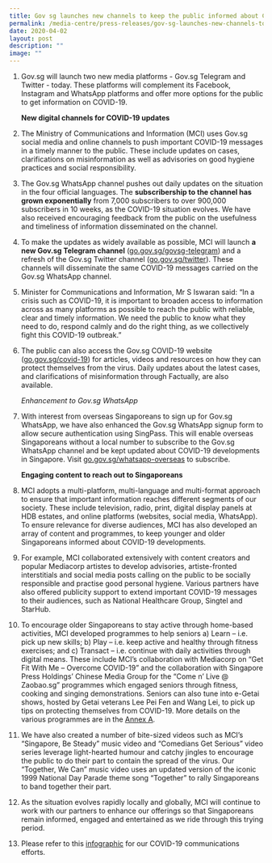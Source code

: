 ```yaml
---
title: Gov sg launches new channels to keep the public informed about COVID19
permalink: /media-centre/press-releases/gov-sg-launches-new-channels-to-keep-the-public-informed-about-covid-19/
date: 2020-04-02
layout: post
description: ""
image: ""
---
```

1. Gov.sg will launch two new media platforms - Gov.sg Telegram and Twitter - today. These platforms will complement its Facebook, Instagram and WhatsApp platforms and offer more options for the public to get information on COVID-19.   
  
    **New digital channels for COVID-19 updates**  
  
2. The Ministry of Communications and Information (MCI) uses Gov.sg social media and online channels to push important COVID-19 messages in a timely manner to the public. These include updates on cases, clarifications on misinformation as well as advisories on good hygiene practices and social responsibility.   
  
3. The Gov.sg WhatsApp channel pushes out daily updates on the situation in the four official languages. The **subscribership to the channel has grown exponentially** from 7,000 subscribers to over 900,000 subscribers in 10 weeks, as the COVID-19 situation evolves. We have also received encouraging feedback from the public on the usefulness and timeliness of information disseminated on the channel.    
  
4. To make the updates as widely available as possible, MCI will launch **a new Gov.sg Telegram channel** ([go.gov.sg/govsg-telegram](https://go.gov.sg/govsg-telegram)) and a refresh of the Gov.sg Twitter channel ([go.gov.sg/twitter](https://go.gov.sg/twitter)). These channels will disseminate the same COVID-19 messages carried on the Gov.sg WhatsApp channel.  
  
5. Minister for Communications and Information, Mr S Iswaran said: “In a crisis such as COVID-19, it is important to broaden access to information across as many platforms as possible to reach the public with reliable, clear and timely information. We need the public to know what they need to do, respond calmly and do the right thing, as we collectively fight this COVID-19 outbreak.”   
  
6. The public can also access the Gov.sg COVID-19 website ([go.gov.sg/covid-19](https://go.gov.sg/covid-19)) for articles, videos and resources on how they can protect themselves from the virus. Daily updates about the latest cases, and clarifications of misinformation through Factually, are also available.     
  
    *Enhancement to Gov.sg WhatsApp* 
  
7. With interest from overseas Singaporeans to sign up for Gov.sg WhatsApp, we have also enhanced the Gov.sg WhatsApp signup form to allow secure authentication using SingPass. This will enable overseas Singaporeans without a local number to subscribe to the Gov.sg WhatsApp channel and be kept updated about COVID-19 developments in Singapore. Visit [go.gov.sg/whatsapp-overseas](https://go.gov.sg/whatsapp-overseas) to subscribe.   
  
    **Engaging content to reach out to Singaporeans**   
  
8. MCI adopts a multi-platform, multi-language and multi-format approach to ensure that important information reaches different segments of our society. These include television, radio, print, digital display panels at HDB estates, and online platforms (websites, social media, WhatsApp). To ensure relevance for diverse audiences, MCI has also developed an array of content and programmes, to keep younger and older Singaporeans informed about COVID-19 developments.   
  
9. For example, MCI collaborated extensively with content creators and popular Mediacorp artistes to develop advisories, artiste-fronted interstitials and social media posts calling on the public to be socially responsible and practise good personal hygiene. Various partners have also offered publicity support to extend important COVID-19 messages to their audiences, such as National Healthcare Group, Singtel and StarHub.  
  
10. To encourage older Singaporeans to stay active through home-based activities, MCI developed programmes to help seniors a) Learn – i.e. pick up new skills; b) Play – i.e. keep active and healthy through fitness exercises; and c) Transact – i.e. continue with daily activities through digital means. These include MCI’s collaboration with Mediacorp on “Get Fit With Me – Overcome COVID-19” and the collaboration with Singapore Press Holdings’ Chinese Media Group for the “Come n’ Live @ Zaobao.sg” programmes which engaged seniors through fitness, cooking and singing demonstrations. Seniors can also tune into e-Getai shows, hosted by Getai veterans Lee Pei Fen and Wang Lei, to pick up tips on protecting themselves from COVID-19. More details on the various programmes are in the [Annex A](/files/Press%20Releases%202020/annex%20a%20%20details%20on%20mcis%20programming%20efforts%20covid19.pdf).  
  
11. We have also created a number of bite-sized videos such as MCI’s “Singapore, Be Steady” music video and “Comedians Get Serious” video series leverage light-hearted humour and catchy jingles to encourage the public to do their part to contain the spread of the virus. Our “Together, We Can” music video uses an updated version of the iconic 1999 National Day Parade theme song “Together” to rally Singaporeans to band together their part.   
  
12. As the situation evolves rapidly locally and globally, MCI will continue to work with our partners to enhance our offerings so that Singaporeans remain informed, engaged and entertained as we ride through this trying period.    
  
13. Please refer to this [infographic](/files/Press%20Releases%202020/covid19%20comms%20efforts%20v3.pdf) for our COVID-19 communications efforts.